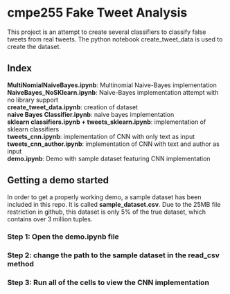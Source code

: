 # cmpe255 Fake Tweet Analysis

This project is an attempt to create several classifiers to classify false tweets from real tweets. The python notebook create_tweet_data is used to create the dataset. 

## Index

<b>MultiNomialNaiveBayes.ipynb</b>: Multinomial Naive-Bayes implementation <br>
<b>NaiveBayes_NoSKlearn.ipynb</b>: Naive-Bayes implementation attempt with no library support <br>
<b>create_tweet_data.ipynb</b>: creation of dataset <br>
<b>naive Bayes Classifier.ipynb</b>: naive bayes implementation<br>
<b>sklearn classifiers.ipynb + tweets_sklearn.ipynb</b>: implementation of sklearn classifiers<br>
<b>tweets_cnn.ipynb</b>: implementation of CNN with only text as input <br>
<b>tweets_cnn_author.ipynb</b>: implementation of CNN with text and author as input<br>
<b>demo.ipynb</b>: Demo with sample dataset featuring CNN implementation

## Getting a demo started

<p> In order to get a properly working demo, a sample dataset has been included in this repo. It is called <b>sample_dataset.csv</b>. Due to the 25MB file restriction in github, this dataset is only 5% of the true dataset, which contains over 3 million tuples.
</p>

### Step 1: Open the demo.ipynb file
### Step 2: change the path to the sample dataset in the read_csv method
### Step 3: Run all of the cells to view the CNN implementation

